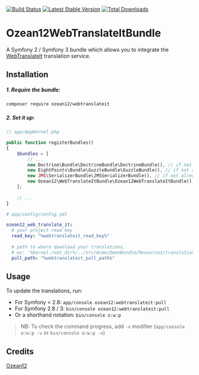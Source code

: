 [![Build Status](https://travis-ci.org/ozean12/WebTranslateItBundle.svg?branch=master)](https://travis-ci.org/ozean12/WebTranslateItBundle)
[![Latest Stable Version](https://poser.pugx.org/ozean12/webtranslateit/v/stable.png)](https://packagist.org/packages/ozean12/webtranslateit)
[![Total Downloads](https://poser.pugx.org/ozean12/webtranslateit/downloads.png)](https://packagist.org/packages/ozean12/webtranslateit)

# Ozean12WebTranslateItBundle
A Symfony 2 / Symfony 3 bundle which allows you to integrate the [WebTranslateIt](https://webtranslateit.com) translation service.
## Installation
##### 1. Require the bundle:
```bash
composer require ozean12/webtranslateit
```
##### 2. Set it up:

```php
// app/AppKernel.php

public function registerBundles()
{
    $bundles = [
        // ...
        new Doctrine\Bundle\DoctrineBundle\DoctrineBundle(), // if not already enabled
        new EightPoints\Bundle\GuzzleBundle\GuzzleBundle(), // if not already enabled
        new JMS\SerializerBundle\JMSSerializerBundle(), // if not already enabled
        new Ozean12\WebTranslateItBundle\Ozean12WebTranslateItBundle(),
    ];
    
    // ...
}
```

```yaml
# app/config/config.yml

ozean12_web_translate_it:
  # your project read key
  read_key: "%webtranslateit_read_key%"
  
  # path to where download your translations,
  # ex: '%kernel.root_dir%/../src/Acme/DemoBundle/Resources/translations'
  pull_path: "%webtranslateit_pull_path%" 

```
## Usage
To update the translations, run:
- For Symfony < 2.8: `app/console ozean12:webtranslateit:pull`
- For Symfony 2.8 / 3: `bin/console ozean12:webtranslateit:pull`
- Or a shorthand notation: `bin/console o:w:p`

> NB: To check the command progress, add `-v` modifier (`app/console o:w:p -v` or `bin/console o:w:p -v`)

## Credits
[Ozean12](http://ozean12.com)
